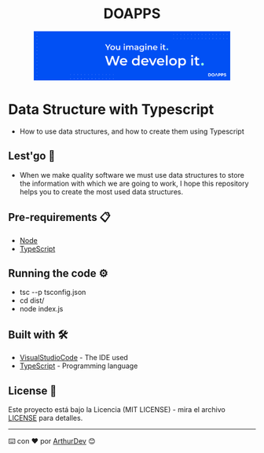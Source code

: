 <h1 align="center">DOAPPS</h1>

<div align="center">
  <img src="assets/logo.png" alt="DOAPPS logo" width="400"/>
  <br>
</div>

# Data Structure with Typescript

* How to use data structures, and how to create them using Typescript

## Lest'go 🚀

* When we make quality software we must use data structures to store the information with which we are going to work, I hope this repository helps you to create the most used data structures. 

## Pre-requirements 📋

* [Node](https://nodejs.org/en/)
* [TypeScript](https://www.npmjs.com/package/typescript)

## Running the code  ⚙️

* tsc --p tsconfig.json
* cd dist/
* node index.js

## Built with 🛠️

* [VisualStudioCode](https://code.visualstudio.com/) - The IDE used
* [TypeScript](https://www.typescriptlang.org/) - Programming language

## License 📄

Este proyecto está bajo la Licencia (MIT LICENSE) - mira el archivo [LICENSE](LICENSE) para detalles.


---
⌨️ con ❤️ por [ArthurDev](https://github.com/ArthurQR98) 😊
